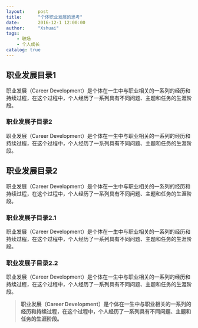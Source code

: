 ```yaml
---
layout:     post
title:      "个体职业发展的思考"
date:       2016-12-1 12:00:00
author:     "Xshuai"
tags:
    - 职场
    - 个人成长
catalog: true
---
```


## 职业发展目录1

职业发展（Career Development）是个体在一生中与职业相关的一系列的经历和持续过程，在这个过程中，个人经历了一系列具有不同问题、主题和任务的生涯阶段。

### 职业发展子目录2

职业发展（Career Development）是个体在一生中与职业相关的一系列的经历和持续过程，在这个过程中，个人经历了一系列具有不同问题、主题和任务的生涯阶段。

## 职业发展目录2

职业发展（Career Development）是个体在一生中与职业相关的一系列的经历和持续过程，在这个过程中，个人经历了一系列具有不同问题、主题和任务的生涯阶段。

### 职业发展子目录2.1

职业发展（Career Development）是个体在一生中与职业相关的一系列的经历和持续过程，在这个过程中，个人经历了一系列具有不同问题、主题和任务的生涯阶段。

### 职业发展子目录2.2

职业发展（Career Development）是个体在一生中与职业相关的一系列的经历和持续过程，在这个过程中，个人经历了一系列具有不同问题、主题和任务的生涯阶段。


> **职业发展（Career Development）是个体在一生中与职业相关的一系列的经历和持续过程，在这个过程中，个人经历了一系列具有不同问题、主题和任务的生涯阶段。**
